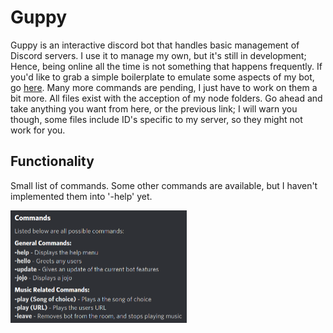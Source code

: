# Guppy
Guppy is an interactive discord bot that handles basic management of Discord servers. I use it to manage my own, but it's still in development; Hence, being online all the time is not something that happens frequently. If you'd like to grab a simple boilerplate to emulate some aspects of my bot, go [here](https://github.com/rampus-bit/DiscordBot-Sapling). Many more commands are pending, I just have to work on them a bit more. All files exist with the acception of my node folders. Go ahead and take anything you want from here, or the previous link; I will warn you though, some files include ID's specific to my server, so they might not work for you.

## Functionality
Small list of commands. Some other commands are available, but I haven't implemented them into '-help' yet.

<img src="images/commands.png" width="281.5" height="180.5">

<!--<img src="images/guppy.png">-->
